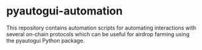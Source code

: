 # pyautogui-automation

This repository contains automation scripts for automating interactions with several on-chain protocols which can be useful for airdrop farming using the pyautogui Python package. 